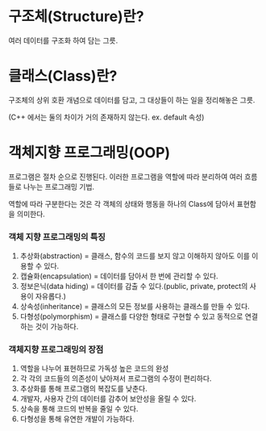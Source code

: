 # 구조체(Structure)란?
여러 데이터를 구조화 하여 담는 그릇.

# 클래스(Class)란?
구조체의 상위 호환 개념으로 데이터를 담고, 그 대상들이 하는 일을 정리해놓은 그릇.

(C++ 에서는 둘의 차이가 거의 존재하지 않는다. ex. default 속성)

# 객체지향 프로그래밍(OOP)

프로그램은 절차 순으로 진행된다. 이러한 프로그램을 역할에 따라 분리하여 여러 흐름들로 나누는 프로그래밍 기법.

역할에 따라 구분한다는 것은 각 객체의 상태와 행동을 하나의 Class에 담아서 표현함을 의미한다.
  
### 객체 지향 프로그래밍의 특징

  1) 추상화(abstraction) = 클래스, 함수의 코드를 보지 않고 이해하지 않아도 이를 이용할 수 있다.
  2) 캡슐화(encapsulation) = 데이터를 담아서 한 번에 관리할 수 있다.
  3) 정보은닉(data hiding) = 데이터를 감출 수 있다.(public, private, protect의 사용이 자유롭다.)
  4) 상속성(inheritance) = 클래스의 모든 정보를 사용하는 클래스를 만들 수 있다.
  5) 다형성(polymorphism) = 클래스를 다양한 형태로 구현할 수 있고 동적으로 연결하는 것이 가능하다.
  
### 객체지향 프로그래밍의 장점

  1) 역할을 나누어 표현하므로 가독성 높은 코드의 완성
  2) 각 각의 코드들의 의존성이 낮아져서 프로그램의 수정이 편리하다.
  3) 추상화를 통해 프로그램의 복잡도를 낮춘다.
  4) 개발자, 사용자 간의 데이터를 감추어 보안성을 올릴 수 있다.
  5) 상속을 통해 코드의 반복을 줄일 수 있다.
  6) 다형성을 통해 유연한 개발이 가능하다.
